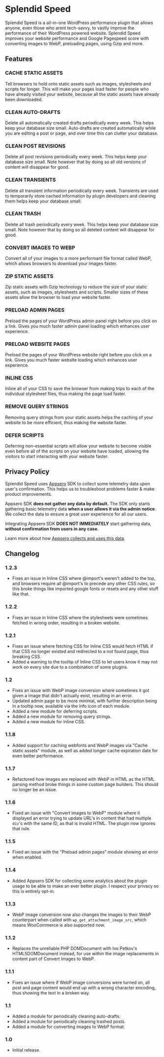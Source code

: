 # Splendid Speed

Splendid Speed is a all-in-one WordPress performance plugin that allows anyone, even those who arent tech-savvy, to vastly improve the performance of their WordPress powered website. Splendid Speed improves your website performance and Google Pagespeed score with converting images to WebP, preloading pages, using Gzip and more.

## Features

### CACHE STATIC ASSETS

Tell browsers to hold onto static assets such as images, stylesheets and scripts for longer. This will make your pages load faster for people who have already visited your website, because all the static assets have already been downloaded.

### CLEAN AUTO-DRAFTS

Delete all automatically created drafts periodically every week. This helps keep your database size small. Auto-drafts are created automatically while you are editing a post or page, and over time this can clutter your database.

### CLEAN POST REVISIONS

Delete all post revisions periodically every week. This helps keep your database size small. Note however that by doing so all old versions of content will disappear for good.

### CLEAN TRANSIENTS

Delete all transient information periodically every week. Transients are used to temporarily store cached information by plugin developers and cleaning them helps keep your database small.

### CLEAN TRASH

Delete all trash periodically every week. This helps keep your database size small. Note however that by doing so all deleted content will disappear for good.

### CONVERT IMAGES TO WEBP

Convert all of your images to a more performant file format called WebP, which allows browsers to download your images faster.

### ZIP STATIC ASSETS

Zip static assets with Gzip technology to reduce the size of your static assets, such as images, stylesheets and scripts. Smaller sizes of these assets allow the browser to load your website faster.

### PRELOAD ADMIN PAGES

Preload the pages of your WordPress admin panel right before you click on a link. Gives you much faster admin panel loading which enhances user experience.

### PRELOAD WEBSITE PAGES

Preload the pages of your WordPress website right before you click on a link. Gives you much faster website loading which enhances user experience.

### INLINE CSS

Inline all of your CSS to save the browser from making trips to each of the individual stylesheet files, thus making the page load faster.

### REMOVE QUERY STRINGS

Removing query strings from your static assets helps the caching of your website to be more efficient, thus making the website faster.

### DEFER SCRIPTS

Deferring non-essential scripts will allow your website to become visible even before all of the scripts on your website have loaded, allowing the visitors to start interacting with your website faster.

## Privacy Policy 
Splendid Speed uses [Appsero](https://appsero.com) SDK to collect some telemetry data upon user's confirmation. This helps us to troubleshoot problems faster & make product improvements.

Appsero SDK **does not gather any data by default.** The SDK only starts gathering basic telemetry data **when a user allows it via the admin notice**. We collect the data to ensure a great user experience for all our users. 

Integrating Appsero SDK **DOES NOT IMMEDIATELY** start gathering data, **without confirmation from users in any case.**

Learn more about how [Appsero collects and uses this data](https://appsero.com/privacy-policy/).

## Changelog

### 1.2.3
* Fixes an issue in Inline CSS where @import's weren't added to the top, and browsers require all @import's to precede any other CSS rules, so this broke things like imported google fonts or resets and any other stuff like that. 

### 1.2.2
* Fixes an issue in Inline CSS where the stylesheets were sometimes fetched in wrong order, resulting in a broken website.

### 1.2.1
* Fixes an issue where fetching CSS for Inline CSS would fetch HTML if that CSS no longer existed and redirected to a not found page, thus breaking CSS.
* Added a warning to the tooltip of Inline CSS to let users know it may not work on every site due to a combination of some plugins.
 
### 1.2
* Fixes an issue with WebP image conversion where sometimes it got given a image that didn't actually exist, resulting in an error.
* Updated admin page to be more minimal, with further description being in a tooltip now, available via the info icon of each module.
* Added a new module for deferring scripts.
* Added a new module for removing query strings.
* Added a new module for inline CSS. 

### 1.1.8
* Added support for caching webfonts and WebP images via "Cache static assets" module, as well as added longer cache expiration date for even better performance.

### 1.1.7
* Refactored how images are replaced with WebP in HTML as the HTML parsing method broke things in some custom page builders. This should no longer be an issue.

### 1.1.6
* Fixed an issue with "Convert images to WebP" module where it displayed an error trying to update URL's in content that had multiple `div`'s with the same ID, as that is invalid HTML. The plugin now ignores that rule.

### 1.1.5
* Fixed an issue with the "Preload admin pages" module showing an error when enabled.

### 1.1.4
* Added Appsero SDK for collecting some analytics about the plugin usage to be able to make an ever better plugin. I respect your privacy so this is entirely opt-in.

### 1.1.3
* WebP image conversion now also changes the images to their WebP counterpart when called with `wp_get_attachment_image_src`, which means WooCommerce is also supported now.

### 1.1.2
* Replaces the unreliable PHP DOMDocument with Ivo Petkov's HTML5DOMDocument instead, for use within the image replacements in content part of Convert Images to WebP. 

### 1.1.1
* Fixes an issue where if WebP image conversions were turned on, all post and page content would end up with a wrong character encoding, thus showing the text in a broken way.

### 1.1
* Added a module for periodically cleaning auto-drafts.
* Added a module for periodically cleaning trashed posts.
* Added a module for converting images to WebP format.

### 1.0
* Initial release.